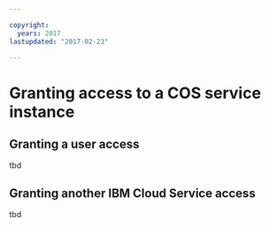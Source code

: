 ```yaml
---

copyright:
  years: 2017
lastupdated: "2017-02-23"

---
```


# Granting access to a COS service instance

## Granting a user access
tbd

## Granting another IBM Cloud Service access
tbd
